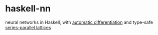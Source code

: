 # haskell-nn
neural networks in Haskell, with [automatic differentiation](https://hackage.haskell.org/package/ad) and type-safe [series-parallel lattices](https://en.wikipedia.org/wiki/Series-parallel_partial_order)
